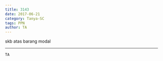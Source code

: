 ```yaml
---
title: 3143
date: 2017-06-21
category: Tanya-SC
tags: PPN
author: TA
---
```


skb atas barang modal

---



`TA`
